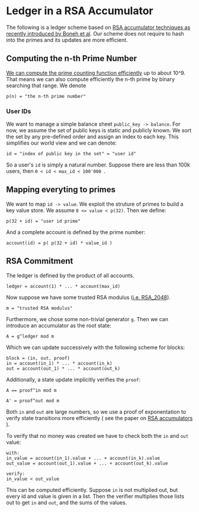 # Ledger in a RSA Accumulator
The following is a ledger scheme based on [RSA accumulator techniques as recently introduced by Boneh et al](https://eprint.iacr.org/2018/1188.pdf). 
Our scheme does not require to hash into the primes and its updates are more efficient.

## Computing the n-th Prime Number
[We can compute the prime counting function efficiently](https://robinlinus.github.io/prime-counting-function/index.html)
up to about 10^9. That means we can also compute efficiently the n-th prime by binary searching that range. We denote
```
p(n) = "the n-th prime number"
```

### User IDs
We want to manage a simple balance sheet `public_key -> balance`. For now, we assume the set of public keys is static and publicly known.
We sort the set by any pre-defined order and assign an index to each key. This simplifies our world view and we can denote: 
```
id = "index of public key in the set" = "user id"
```
So a user's `id` is simply a natural number. Suppose there are less than 100k users, then `0 < id < max_id < 100'000 `.

## Mapping everyting to primes
We want to map `id -> value`. We exploit the struture of primes to build a key value store. We assume `0 <= value < p(32)`. Then we define:
```
p(32 + id) = "user id prime"
```
And a complete account is defined by the prime number:
```
account(id) = p( p(32 + id) * value_id )
```
## RSA Commitment
The ledger is defined by the product of all accounts.
```
ledger = account(1) * ... * account(max_id)
```

Now suppose we have some trusted RSA modulus ([i.e. RSA_2048](https://en.wikipedia.org/wiki/RSA_numbers#RSA-2048)).
```
m = "trusted RSA modulus"
```
Furthermore, we chose some non-trivial generator `g`. Then we can introduce an accumulator as the root state:
```
A = g^ledger mod m
```

Which we can update successively with the following scheme for blocks:
```
block = (in, out, proof)
in = account(in_1) * ... * account(in_k) 
out = account(out_1) * ... * account(out_k)
```
Additionally, a state update implicitly verifies the `proof`:
```
A == proof^in mod m
```

```
A' = proof^out mod m 
```

Both `in` and `out` are large numbers, so we use a proof of exponentation to verify state transitions more efficiently ( see the paper on [RSA accumulators](https://eprint.iacr.org/2018/1188.pdf) ).

To verify that no money was created we have to check both the `in` and `out` value:
```
with:
in_value = account(in_1).value + ... + account(in_k).value
out_value = account(out_1).value + ... + account(out_k).value

verify:
in_value < out_value
```
This can be computed efficiently. Suppose `in` is not multiplied out, but every id and value is given in a list. Then the verifier multiplies those lists out to get `in` and `out`, and the sums of the values.

